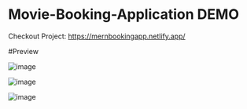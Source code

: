 # Movie-Booking-Application DEMO

Checkout Project: https://mernbookingapp.netlify.app/

#Preview

![image](https://user-images.githubusercontent.com/85945160/227735895-ef69f160-9639-4a48-a149-6fd2ea38b954.png)

![image](https://user-images.githubusercontent.com/85945160/227735914-9a382969-bbe9-4ea1-9b5c-4e4a5fec9fbe.png)

![image](https://user-images.githubusercontent.com/85945160/227735936-391db74f-7f05-4e88-8b82-2655c781f917.png)
